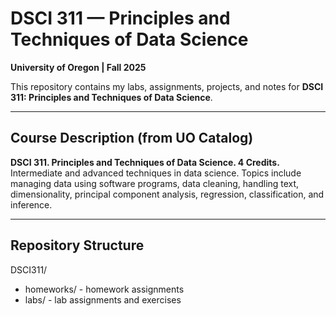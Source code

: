 # DSCI 311 — Principles and Techniques of Data Science  
**University of Oregon | Fall 2025**

This repository contains my labs, assignments, projects, and notes for **DSCI 311: Principles and Techniques of Data Science**.

---

## Course Description (from UO Catalog)

**DSCI 311. Principles and Techniques of Data Science. 4 Credits.**  
Intermediate and advanced techniques in data science. Topics include managing data using software programs, data cleaning, handling text, dimensionality, principal component analysis, regression, classification, and inference.  

---

## Repository Structure
DSCI311/
- homeworks/ - homework assignments
- labs/ - lab assignments and exercises
